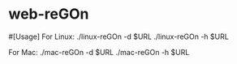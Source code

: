 # web-reGOn

#[Usage]
For Linux:
./linux-reGOn -d $URL
./linux-reGOn -h $URL

For Mac:
./mac-reGOn -d $URL
./mac-reGOn -h $URL
